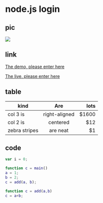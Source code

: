 ﻿# node.js login

## pic
![](\publish\images\r1.jpg)


## link
[The demo, please enter here](https://myaccount.vantagefx.cn/tradingaccounts/registerdemo?i=Mzg0OTEmMzI3ODM2)

[The live, please enter here](https://myaccount.vantagefx.cn/tradingaccounts/registerlive?i=Mzg0OTEmMzI3ODM2)

## table

| kind          | Are           | lots  |
| ------------- |:-------------:| -----:|
| col 3 is      | right-aligned | $1600 |
| col 2 is      | centered      |   $12 |
| zebra stripes | are neat      |    $1 |


## code


```js
var i = 0;
```

```matlab
function c = main()
a = 1;
b = 2;
c = add(a, b);

function c = add(a,b)
c = a+b;
```




